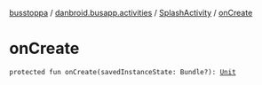 [busstoppa](../../index.md) / [danbroid.busapp.activities](../index.md) / [SplashActivity](index.md) / [onCreate](./on-create.md)

# onCreate

`protected fun onCreate(savedInstanceState: Bundle?): `[`Unit`](https://kotlinlang.org/api/latest/jvm/stdlib/kotlin/-unit/index.html)
